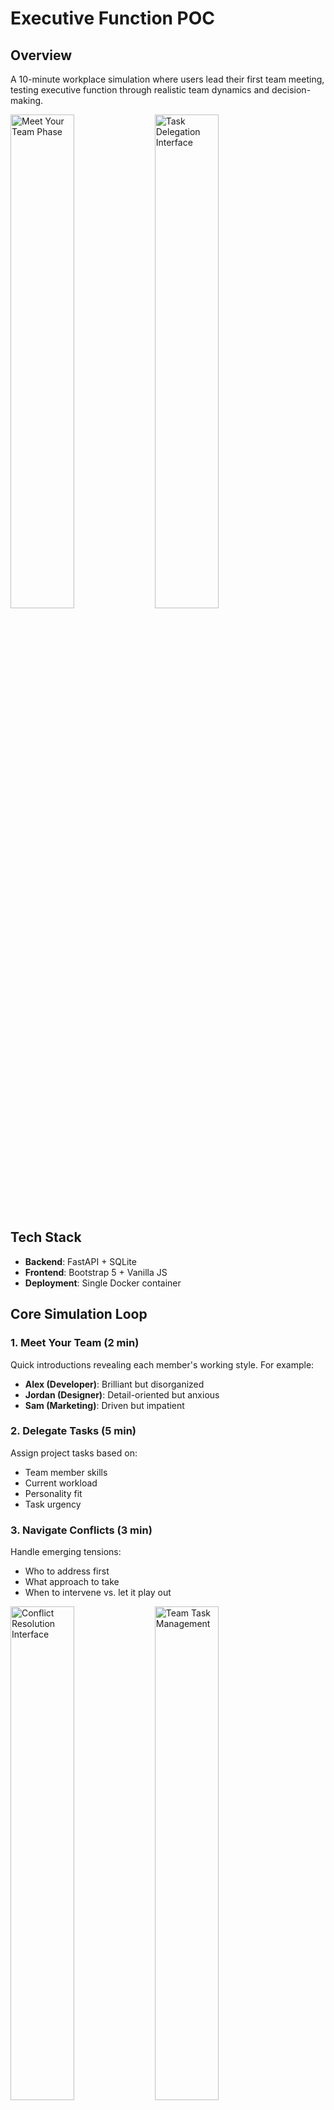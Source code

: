 # Executive Function POC

## Overview
A 10-minute workplace simulation where users lead their first team meeting, testing executive function through realistic team dynamics and decision-making.

<img src="media/meet_team.png" alt="Meet Your Team Phase" width="45%"> <img src="media/delegate_UI.png" alt="Task Delegation Interface" width="45%">

## Tech Stack
- **Backend**: FastAPI + SQLite
- **Frontend**: Bootstrap 5 + Vanilla JS
- **Deployment**: Single Docker container

## Core Simulation Loop

### 1. Meet Your Team (2 min)
Quick introductions revealing each member's working style. For example:
- **Alex (Developer)**: Brilliant but disorganized
- **Jordan (Designer)**: Detail-oriented but anxious  
- **Sam (Marketing)**: Driven but impatient

### 2. Delegate Tasks (5 min)
Assign project tasks based on:
- Team member skills
- Current workload
- Personality fit
- Task urgency

### 3. Navigate Conflicts (3 min)
Handle emerging tensions:
- Who to address first
- What approach to take
- When to intervene vs. let it play out

<img src="media/conflict.png" alt="Conflict Resolution Interface" width="45%"> <img src="media/delegate.png" alt="Team Task Management" width="45%">

## Assessment Framework

Based on [NACE Career Readiness Competencies](https://www.naceweb.org/career-readiness/competencies/career-readiness-defined#competencies):

| Competency | How We Measure |
|------------|----------------|
| **Critical Thinking** | Task assignment logic, priority decisions |
| **Communication** | Message clarity, active listening indicators |
| **Teamwork** | Inclusion balance, conflict resolution |
| **Leadership** | Decision timing, team morale management |
| **Professionalism** | Response consistency, meeting time management |
| **Equity & Inclusion** | Ensuring all voices heard, adapting communication style |

<img src="media/score.png" alt="Competency Scoring Results" width="60%">

## API Structure

```python
# Core endpoints
POST /api/session/start
GET  /api/session/{id}/state
POST /api/session/{id}/action
GET  /api/session/{id}/results

# Action types
{
    "type": "delegate_task",
    "task_id": "create_mockups",
    "assignee": "jordan",
    "message": "optional_encouragement"
}
```

## Key Features

### Dynamic Personalities
Each team member has:
- Mood states (😊 → 😐 → 😟)
- Trigger points (e.g., Sam gets frustrated with long discussions)
- Growth conditions (e.g., Jordan gains confidence with positive feedback)

### Realistic Constraints
- Timer pressure (10-minute meeting)
- Limited attention budget (can't address everything)
- Cascading consequences (ignored issues compound)

## Quick Start

```bash
# Clone and install
git clone [repo]
cd fsu-demo

# Install dependencies (uv will automatically create virtual environment)
uv sync

# Run development server
uv run uvicorn backend.main:app --reload --host 0.0.0.0 --port 5001

# Navigate to http://localhost:5001
```

### Alternative Commands

```bash
# Run production server
uv run uvicorn backend.main:app --host 0.0.0.0 --port 5001

# Install additional dependencies
uv add <package-name>

# Run with different port
uv run uvicorn backend.main:app --reload --port 3000
```

## Project Structure
```
fsu-demo/
├── backend/
│   ├── __init__.py
│   ├── main.py          # FastAPI application entry point
│   ├── models.py        # Pydantic data models
│   ├── scoring.py       # NACE competency scoring logic
│   └── scenarios.py     # Team member personalities and scenarios
├── frontend/
│   ├── index.html       # Main simulation interface
│   ├── simulation.js    # Client-side simulation logic
│   └── styles.css       # Custom styling and responsive design
├── pyproject.toml       # uv project configuration and dependencies
├── uv.lock             # Lock file for reproducible builds
└── README.md
```

---

## References
The methodologies that I drew inspiration from:

### Project-Based Learning
The simulation follows [Kolb's learning cycle](https://www.simplypsychology.org/learning-kolb.html):
1. Concrete Experience: The meeting scenario
2. Reflective Observation: Post-simulation metrics showing impact of decisions
3. Abstract Conceptualization: Connecting actions to NACE competencies
4. Active Experimentation: Applying insights in real workplace

### Career Coaching
- [Situational Leadership II](https://www.kenblanchard.com/Solutions/Situational-Leadership-II) - Players adapt leadership styles based on team member's skill and motivation level. There should be no one-size-fits-all approach.  
- [Radical Candor](https://www.radicalcandor.com/our-approach/) - Players (hopefully) learn to care personally AND challenge directly. This mainly teaches to avoid ruinous empathy or obnoxious aggression. 

---

## Future Work

### Using actual LLMs
I've run out of free credits from OpenAI and Anthropic, but these improvements would be the first thing on my mind:
- Each character gets their own system prompt with personality traits
- Let them actually converse naturally instead of scripted responses
- Adaptive difficulty using RL to adjust complexity based on performance
- Real-time AI coaching during simulations -> again pulling in these career coaching frameworks as needed
- More realistic relationship dynamics that build up over time
- Multimodality -> as mentioned in the doc, using Pika to create images, or something for voice synthesis
- MANY more Agentic AI features ahead too!
  - Multi-agent orchestration with specialized roles (facilitator, observer, subject matter expert agents)
  - Tool-using agents that can access external APIs, search knowledge bases, and generate dynamic scenarios
  - Self-improving agents that learn from user interactions and adapt their coaching strategies over time 

### Making it scale
- Postgres for user data, maybe Redis for real-time state
- Break into microservices - simulation engine, scoring, user management
- Multi-user scenarios could be interesting for team training
- Docker + AWS with auto-scaling

### More coaching frameworks
- [The Five Practices](https://www.leadershipchallenge.com/about-tlc-about.aspx) - We could create specific mini-challenges for each practice, like "inspire a demotivated Jordan" or "enable Sam to mentor Alex."
- [Tuckman's Team Stages](https://www.mindtools.com/pages/article/newLDR_86.htm) - With more thought, we could involve a multi-session arc where the same team progresses through stages, requiring different leadership approaches each time.
- [Multipliers](https://thewisemangroup.com/books/multipliers/) - Potentially add "team output multiplier" metric showing how user's leadership style affects collective team performance vs. individual contributions.